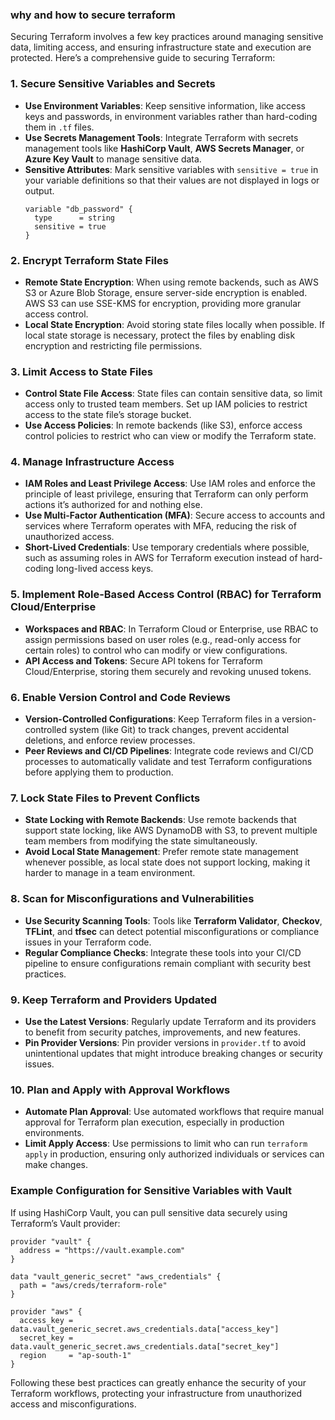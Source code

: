 ### **why and how to secure terraform**

Securing Terraform involves a few key practices around managing sensitive data, limiting access, and ensuring infrastructure state and execution are protected. Here’s a comprehensive guide to securing Terraform:

### 1. **Secure Sensitive Variables and Secrets**
   - **Use Environment Variables**: Keep sensitive information, like access keys and passwords, in environment variables rather than hard-coding them in `.tf` files.
   - **Use Secrets Management Tools**: Integrate Terraform with secrets management tools like **HashiCorp Vault**, **AWS Secrets Manager**, or **Azure Key Vault** to manage sensitive data.
   - **Sensitive Attributes**: Mark sensitive variables with `sensitive = true` in your variable definitions so that their values are not displayed in logs or output.
     ```hcl
     variable "db_password" {
       type      = string
       sensitive = true
     }
     ```

### 2. **Encrypt Terraform State Files**
   - **Remote State Encryption**: When using remote backends, such as AWS S3 or Azure Blob Storage, ensure server-side encryption is enabled. AWS S3 can use SSE-KMS for encryption, providing more granular access control.
   - **Local State Encryption**: Avoid storing state files locally when possible. If local state storage is necessary, protect the files by enabling disk encryption and restricting file permissions.

### 3. **Limit Access to State Files**
   - **Control State File Access**: State files can contain sensitive data, so limit access only to trusted team members. Set up IAM policies to restrict access to the state file’s storage bucket.
   - **Use Access Policies**: In remote backends (like S3), enforce access control policies to restrict who can view or modify the Terraform state.

### 4. **Manage Infrastructure Access**
   - **IAM Roles and Least Privilege Access**: Use IAM roles and enforce the principle of least privilege, ensuring that Terraform can only perform actions it’s authorized for and nothing else.
   - **Use Multi-Factor Authentication (MFA)**: Secure access to accounts and services where Terraform operates with MFA, reducing the risk of unauthorized access.
   - **Short-Lived Credentials**: Use temporary credentials where possible, such as assuming roles in AWS for Terraform execution instead of hard-coding long-lived access keys.

### 5. **Implement Role-Based Access Control (RBAC) for Terraform Cloud/Enterprise**
   - **Workspaces and RBAC**: In Terraform Cloud or Enterprise, use RBAC to assign permissions based on user roles (e.g., read-only access for certain roles) to control who can modify or view configurations.
   - **API Access and Tokens**: Secure API tokens for Terraform Cloud/Enterprise, storing them securely and revoking unused tokens.

### 6. **Enable Version Control and Code Reviews**
   - **Version-Controlled Configurations**: Keep Terraform files in a version-controlled system (like Git) to track changes, prevent accidental deletions, and enforce review processes.
   - **Peer Reviews and CI/CD Pipelines**: Integrate code reviews and CI/CD processes to automatically validate and test Terraform configurations before applying them to production.

### 7. **Lock State Files to Prevent Conflicts**
   - **State Locking with Remote Backends**: Use remote backends that support state locking, like AWS DynamoDB with S3, to prevent multiple team members from modifying the state simultaneously.
   - **Avoid Local State Management**: Prefer remote state management whenever possible, as local state does not support locking, making it harder to manage in a team environment.

### 8. **Scan for Misconfigurations and Vulnerabilities**
   - **Use Security Scanning Tools**: Tools like **Terraform Validator**, **Checkov**, **TFLint**, and **tfsec** can detect potential misconfigurations or compliance issues in your Terraform code.
   - **Regular Compliance Checks**: Integrate these tools into your CI/CD pipeline to ensure configurations remain compliant with security best practices.

### 9. **Keep Terraform and Providers Updated**
   - **Use the Latest Versions**: Regularly update Terraform and its providers to benefit from security patches, improvements, and new features.
   - **Pin Provider Versions**: Pin provider versions in `provider.tf` to avoid unintentional updates that might introduce breaking changes or security issues.

### 10. **Plan and Apply with Approval Workflows**
   - **Automate Plan Approval**: Use automated workflows that require manual approval for Terraform plan execution, especially in production environments.
   - **Limit Apply Access**: Use permissions to limit who can run `terraform apply` in production, ensuring only authorized individuals or services can make changes.

### Example Configuration for Sensitive Variables with Vault

If using HashiCorp Vault, you can pull sensitive data securely using Terraform’s Vault provider:
```hcl
provider "vault" {
  address = "https://vault.example.com"
}

data "vault_generic_secret" "aws_credentials" {
  path = "aws/creds/terraform-role"
}

provider "aws" {
  access_key = data.vault_generic_secret.aws_credentials.data["access_key"]
  secret_key = data.vault_generic_secret.aws_credentials.data["secret_key"]
  region     = "ap-south-1"
}
```

Following these best practices can greatly enhance the security of your Terraform workflows, protecting your infrastructure from unauthorized access and misconfigurations.